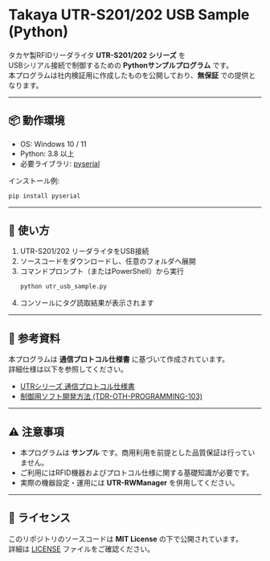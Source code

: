 # Takaya UTR-S201/202 USB Sample (Python)

タカヤ製RFIDリーダライタ **UTR-S201/202 シリーズ** を  
USBシリアル接続で制御するための **Pythonサンプルプログラム** です。  
本プログラムは社内検証用に作成したものを公開しており、**無保証** での提供となります。

---

## 📦 動作環境
- OS: Windows 10 / 11  
- Python: 3.8 以上  
- 必要ライブラリ: [pyserial](https://pypi.org/project/pyserial/)  

インストール例:
```bash
pip install pyserial
```

---

## 🚀 使い方
1. UTR-S201/202 リーダライタをUSB接続  
2. ソースコードをダウンロードし、任意のフォルダへ展開  
3. コマンドプロンプト（またはPowerShell）から実行
   ```bash
   python utr_usb_sample.py
   ```
4. コンソールにタグ読取結果が表示されます  

---

## 📖 参考資料
本プログラムは **通信プロトコル仕様書** に基づいて作成されています。  
詳細仕様は以下を参照してください。  

- [UTRシリーズ 通信プロトコル仕様書](https://www.product.takaya.co.jp/rfid/download/uhf.html)  
- [制御用ソフト開発方法 (TDR-OTH-PROGRAMMING-103)](https://www.takaya.co.jp/product/rfid/)  

---

## ⚠️ 注意事項
- 本プログラムは **サンプル** です。商用利用を前提とした品質保証は行っていません。  
- ご利用にはRFID機器およびプロトコル仕様に関する基礎知識が必要です。  
- 実際の機器設定・運用には **UTR-RWManager** を併用してください。  

---

## 📄 ライセンス
このリポジトリのソースコードは **MIT License** の下で公開されています。  
詳細は [LICENSE](./LICENSE) ファイルをご確認ください。
